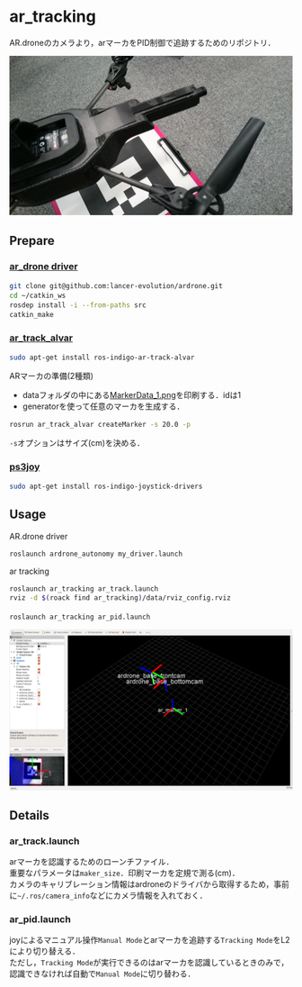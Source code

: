 # ar_tracking

AR.droneのカメラより，arマーカをPID制御で追跡するためのリポジトリ．

![](image/image.JPG)

## Prepare

### [ar_drone driver](https://github.com/lancer-evolution/ardrone)

```bash
git clone git@github.com:lancer-evolution/ardrone.git
cd ~/catkin_ws
rosdep install -i --from-paths src
catkin_make
```

### [ar_track_alvar](http://wiki.ros.org/ar_track_alvar)

```bash
sudo apt-get install ros-indigo-ar-track-alvar
```

ARマーカの準備(2種類)
* dataフォルダの中にある[MarkerData_1.png](data/MarkerData_1.png)を印刷する．idは1
* generatorを使って任意のマーカを生成する．
```bash
rosrun ar_track_alvar createMarker -s 20.0 -p
```
`-s`オプションはサイズ(cm)を決める．

### [ps3joy](http://wiki.ros.org/ps3joy)

```bash
sudo apt-get install ros-indigo-joystick-drivers
```

## Usage

AR.drone driver
```bash
roslaunch ardrone_autonomy my_driver.launch
```

ar tracking
```bash
roslaunch ar_tracking ar_track.launch
rviz -d $(roack find ar_tracking)/data/rviz_config.rviz

roslaunch ar_tracking ar_pid.launch
```

![](image/rviz.png)

## Details

### ar_track.launch

arマーカを認識するためのローンチファイル．  
重要なパラメータは`maker_size`．印刷マーカを定規で測る(cm)．  
カメラのキャリブレーション情報はardroneのドライバから取得するため，事前に`~/.ros/camera_info`などにカメラ情報を入れておく．

### ar_pid.launch

joyによるマニュアル操作`Manual Mode`とarマーカを追跡する`Tracking Mode`をL2により切り替える．  
ただし，`Tracking Mode`が実行できるのはarマーカを認識しているときのみで，認識できなければ自動で`Manual Mode`に切り替わる．